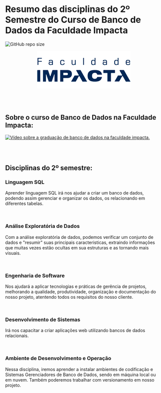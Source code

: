 # Resumo das disciplinas do 2º Semestre do Curso de Banco de Dados da Faculdade Impacta

![GitHub repo size](https://img.shields.io/github/repo-size/marques-bruna/projeto_integrado)

<p align="center">
  <img width="300" height="120" src="https://github.com/marques-bruna/projeto_integrado/blob/MarcosRoberto92_visao_inicial/impacta.png">
</p>

<html>
  <br/>
  <br/>
</html>

## Sobre o curso de Banco de Dados na Faculdade Impacta:  
[![Vídeo sobre a graduação de banco de dados na faculdade impacta.](http://img.youtube.com/vi/sNSyLFPphVE/0.jpg)](http://www.youtube.com/watch?v=sNSyLFPphVE "Graduação - Banco de Dados")
 
<html>
  <br/>
  <br/>
</html>

## Disciplinas do 2º semestre:


### Linguagem SQL
Aprender linguagem SQL irá nos ajudar a criar um banco de dados, podendo assim gerenciar e organizar os dados, os relacionando em diferentes tabelas.

<html>
  <br/>
</html>

### Análise Exploratória de Dados
Com a análise exploratória de dados, podemos verificar um conjunto de dados e "resumir" suas principais caracteristicas, extraindo informações que muitas vezes estão ocultas em sua estruturas e as tornando mais visuais.

<html>
  <br/>
</html>

### Engenharia de Software
Nos ajudará a aplicar tecnologias e práticas de gerência de projetos, melhorando a qualidade, produtividade, organização e documentação do nosso projeto, atentendo todos os requisitos do nosso cliente.

<html>
  <br/>
</html>

### Desenvolvimento de Sistemas
Irá nos capacitar a criar aplicações web utilizando bancos de dados relacionais.

<html>
  <br/>
</html>

### Ambiente de Desenvolvimento e Operação
Nessa disciplina, iremos aprender a instalar ambientes de codificação e Sistemas Gerenciadores de Banco de Dados, sendo em máquina local ou em nuvem. Também poderemos trabalhar com versionamento em nosso projeto.

<html>
  <br/>
</html>

